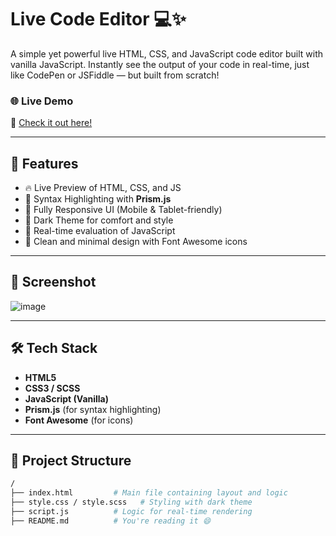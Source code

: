 # Live Code Editor 💻✨

A simple yet powerful live HTML, CSS, and JavaScript code editor built with vanilla JavaScript. Instantly see the output of your code in real-time, just like CodePen or JSFiddle — but built from scratch!

### 🌐 Live Demo
🔗 [Check it out here!](https://live-code-editor031.netlify.app)

---

## 🚀 Features

- 🔥 Live Preview of HTML, CSS, and JS
- 🎨 Syntax Highlighting with **Prism.js**
- 📱 Fully Responsive UI (Mobile & Tablet-friendly)
- 🌙 Dark Theme for comfort and style
- 🧪 Real-time evaluation of JavaScript
- 🧼 Clean and minimal design with Font Awesome icons

---

## 📸 Screenshot

![image](https://github.com/user-attachments/assets/d871f3ff-4fce-4ed2-a1fd-02b563dcfe31)


---

## 🛠️ Tech Stack

- **HTML5**
- **CSS3 / SCSS**
- **JavaScript (Vanilla)**
- **Prism.js** (for syntax highlighting)
- **Font Awesome** (for icons)

---

## 📂 Project Structure

```bash
/
├── index.html         # Main file containing layout and logic
├── style.css / style.scss   # Styling with dark theme
├── script.js          # Logic for real-time rendering
├── README.md          # You're reading it 😄
